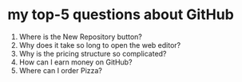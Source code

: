 # my top-5 questions about GitHub

1. Where is the New Repository button?
1. Why does it take so long to open the web editor?
1. Why is the pricing structure so complicated?
1. How can I earn money on GitHub?
1. Where can I order Pizza?

